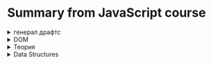 <!-- 

<details><summary>HTML</summary>
##
</details> 

-->
# Summary from JavaScript course

<details><summary>генерал драфтс</summary>  
Классный пример как подходить к разработке аппа, исходя из нарисовки функционала

<img src="https://i.ibb.co/89smpkp/image.png" alt="image" border="0">

По движку JS

Runtime is just like a box that contains all the JavaScript related stuff that we need.

<strong>AST</strong> - abstract syntax tree.

</details>   

<details> <summary>  DOM </summary> 

## Document Object Model
  
В двух словах - API позвoляющая джс взаимодействовать с HTML & CSS.

    document.querySelector('.check').addEventListener('click', function () {
      document.querySelector('.modal').classList.add('hidden');
    });

Где `document` - object, `querySelector` `addEventListener` `classList` - methods. Методы:

`querySelector` `querySelectorAll` - внутрь в формате `('.modal')` прописываеться клас/ид обьекта. querySelectorAll выделяет все обьекты по запросу. querySelector - только первый в коде

`btnsModal[i].addEventListener('click', function () {});` - добавляет к ожиданию клика на елемент, в последствии обращается к функции, что стоит вторым аргументом. функция обязательно должна быть Expression.

</details> 

<details> <summary>  Теория </summary>
Про JS  в двух словах: 

Когда код запускаеться, с самого начала идет `Parsing`(Abstract system tree) - разбитие кода на своеобразное дерево. После код проходит `Compilation` - перевод в машинный 01 и после `Execution` - выполнение. Когда код переделан в машинный и собирается компилиться - для него создается среда, названная  `Global execution context` Где компилиться вес кодь верхнего уровня - без функций. С них он берет только их названия, что бы их можно было вызвать в будущем. 

Вот это вся концепция - называется `Call stack`. `Execution` Происходит в три этапа: создания глобального контекста. Его инициализация. И потом инициализация функций и ожидания Callback - ивентов.

Как происходит выполнение кода: для начала общая среда, что хранит в себе все кроме функций и выполняет. И по мере как в последней строке используется обращение к функции, call stack создает для нее новую среду и помещает наверх себя. (и все что декларируется внутри этой среды записывается в ee Variable Environment, а не в общий. По этому к ним нет доступа)  То, что верхнее - будет выполняться первее.
  
JS использует `Just-in-time` (JIT) compilation: Entire code is converted into machine code at once, then executed immediately.
    
Про JS Engine в двух словах: 

JS Engine состоит из `Call Stack` & `Heap`.  `Heap`  - сборка мусора - хранилище ссылочных типов данных. и `Call Stack` - как to do list, хранит задачи к выполнению. Когда в коде каким-либо образом(по ивенту или нет) инициируеться функция - для нее создаеться среда - `execution context`. Он есть один - глобальный и остальные - создаються функциями. Как to do list - когда идет ображение к функции и создается среда - она помещается наверх стэка. Выполняеться только самая верхняя, все что ниже - на паузе. По этому JS может выполнять только один процесс, не многопоточен. Когда весь код выполнен в стеке будет только глобальная среда, до тех пор пока не затушиться вкладка.

`execution context` имеет 3 состовляющих: variable invironment, scope chain & this keyword. 


<details><summary>variable invironment</summary>

Хранит в себе всё задекларированное в текущей функции и обьект с аргументами. Так же имеет механизм Hoisting.

`Hoisting` - подьем, делает некоторые типы переменных доступными ещё до декларирования. Просто перед выполнением кода идёт скан на обьявление переменных. Это происходит на первом этапе в Execution - creation of global execution context. (94 ст. лекции)

С какими типами переменных работает:
`Function declaration`: Полностью нормально работает, вызываема до обьявления
`var variables`: Можно вызвать до обьявления, но будет иметь Undifined. Говно.
`let & const variables`: Нельзя, вызывать только после обьявления. Они в TDZ - их нельзя вызвать между Scope и их обьявлением. (Scope - хранит все обьявленные переменные в самом начале кода)
Funcion expression & arrow: хранятся в переменных, поэтому зависит от того, как они были обявлены.

Все декларации и переменные сканируются до выполнения кода, по этому технически js знает о их существовании до обьявления в коде. Но лет и конст - имеют Temporal dead zone - это все что находиться в блоке/функции до их обявления, где язык знает что они есть, но вызвать нельзя. TDZ - существует для того что бы ловить ошибки о попытке инициализировать переменную до обявления.

##
</details> 


`Scope Chain` - Цепь ссылок. Каждая функция и блок кода имеют свой Scope, что хранит все доступные переменные для этого scope, что пренадлежит `execution context`.

<details><summary>This</summary>
кейворд, что при вызове в методе вернёт название обьекта. И по этому можно копировать метод, не ломав логику. 
<img src="https://i.ibb.co/YDpZFMR/image.png" alt="image" border="0">

Так же можно совмещать с стрелочными функциями в методе, так как они используют this of parent scope, что в этом случае будет this метода, что тоже будет работать

##
</details> 


##
 </details> 



<details><summary>Data Structures</summary>
  
##

Деструктуризация - робота с данными - примитивными и ссылочными.

<details><summary>Destructuing Arrays & Objects</summary>
  
Начнем с массивов.
  
    const profile = ["Oluwatobi", "Sofela", "codesweetly.com"];
    const [firstName, lastName, website] = profile;

Тут было создано 3 переменных, хранящих три елемента массива. Если нужно пропустить один елемент в массиве: `[firstName, , lastName, website] = profile;`. так же можно массивы внутри массивов: `const [starter, [main, test]] = restaurant.order;`. И придавать им дефолтное значение: `const [h = 1, k = 1, l = 1] = [2, 4];`. Вывод будет выглядеть: `2 4 1`. 

Дальше обьекты.

    let a = 22;
    let b = 66;
    const obj = {
      a: 12,
      b: 55
    };
    ({ a, b } = obj);

Для деструктуризации обьекта нужно что бы переменные были названы как свойства в нем. Это фикситься позже. Если нужно сделать любую деструктуризацитю с уже существующими переменными - нужно завести в скобки`()`, иначе ошибка. Фиксим неудобство с названиями: 
  
    const {
      name: restName = "name",
      openingHours: hours,
      categories: tags,
      secondMenu: menu = "no second menu",
      thirdMenu
    } = restaurant;

Где то что до двоеточия - свойство, после - переменная и = дефаултное значение. Дефаултное значение будет применяться если свойства в обьекте нет. Если в обьекте нет свойства и не указано дефаулт - переменная будет undifined. Вложенные обьекты: 
![image](https://user-images.githubusercontent.com/105916992/206476384-1f0d6806-4aa0-4f05-be60-e5b2b23c77df.png)

    const {
     sat: { open: openSat, close: closeSat }
    } = openingHours;

Где будет созданы две переменных: `openSat` & `closeSat` с значениями 0 24, как в обьекте. То есть вместо названия после двоеточия открываеться новая деструктуризация, где обьявлены, названы и даны значения двум переменным.
  
##
</details> 

<details><summary>Spread Opertor, Rest pattern & Parametrs</summary>
 
### Spread Operator  
  
    const newArr = [1, 2, ...arr];

Оператор `...Array` - возвращает все значения массива через кому. С правой части от =. Просто раскрывает массив. подходит для использования там, где ожидаються данные через кому. Как для аргумента. Так же работает с стрингами - возвращает все символы стринга по одному через кому.

### Rest Pattern  & Parameter

Остаточный параметр. It will take the rest of the elements. Берет данные через кому и делает массив. Собирает неприсвоенные значения в диструктуризации массива, должен быть последним елементом деструктуризации. 
  
    const[, Pizza, , Risotto, ...otherFood] = [...restaurant.mainMenu, ...restaurant.starterMenu];
  
Cоберет 1, 3 елемент массива в переменные, а все остальные пойдут в массив `otherFood`. Работает и с обьектами.  

    const {sat:weekEnd, ...weekDays} = restaurant.openingHours; 

Заберет sat свойство в переменную `weekEnd`, а все остальные свойства уйдут в `weekDays` обьект. 

Rest Arguments. Использование в функции для аргумента, если аргумент - массив. Можно вызывать не массивом, а просто данными через кому. А в обьявлении функции как входящий аргумент прописать `const add = function(...arr){`. Тогда входящие данные будут сформированы в массив функцией тут, для дальнейшего использования.


##
</details> 
  
##
</details> 
